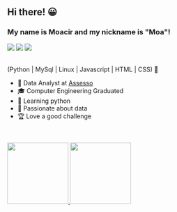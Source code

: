 ## Hi there! 😀
### My name is Moacir and my nickname is "Moa"!

<div>
<a href="https://www.linkedin.com/in/moaramos" target="_blank"><img src="https://img.shields.io/badge/-LinkedIn-%230077B5?style=for-the-badge&logo=linkedin&logoColor=white" target="_blank"></a>
<a href="https://instagram.com/moaramos" target="_blank"><img src="https://img.shields.io/badge/-Instagram-%23E4405F?style=for-the-badge&logo=instagram&logoColor=white" target="_blank"></a>
<a href="https://www.twitch.tv/moaramos" target="_blank"><img src="https://img.shields.io/badge/Twitch-9146FF?style=for-the-badge&logo=twitch&logoColor=white" target="_blank"></a>
</div>

<br>

(Python | MySql | Linux | Javascript | HTML | CSS) 🚀

- 🔭 Data Analyst at <a href="https://www.assesso.com.br" target="_blank">Assesso</a>
- 🎓 Computer Engineering Graduated 
- 🌱 Learning python
- 💖 Passionate about data
- 🏆 Love a good challenge

##

<br>
<div>
<a href="https://github.com/moaramos">
<img height="140em" src="https://github-readme-stats.vercel.app/api/top-langs/?username=moaramos&layout=compact&langs_count=7&theme=discord_old_blurple"/>
<img height="140em" src="https://github-readme-stats.vercel.app/api?username=moaramos&show_icons=true&theme=discord_old_blurple&include_all_commits=true&count_private=true"/>
</div>
  
<br>

